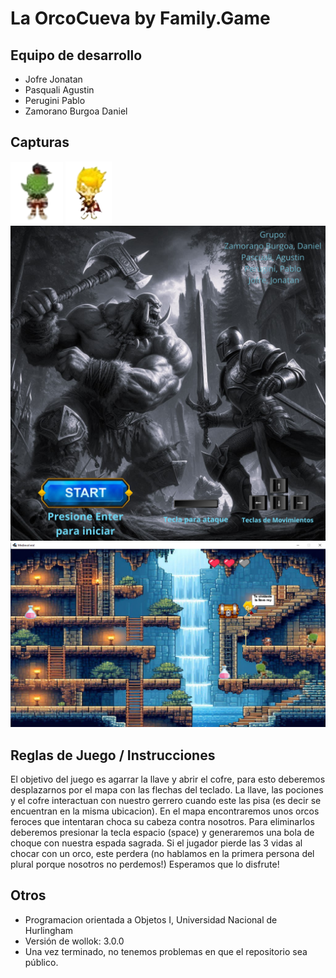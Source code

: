 # La OrcoCueva by Family.Game

## Equipo de desarrollo

- Jofre Jonatan
- Pasquali Agustin
- Perugini Pablo
- Zamorano Burgoa Daniel

## Capturas
![Enemigo](./assert/EMovQuieto0.png)
![Personaje](./assert/GMovQuieto0.png)
![Game1](./assert/ImagenDeInicio.png)
![Game2](./assert/Gameplay.png)


## Reglas de Juego / Instrucciones

El objetivo del juego es agarrar la llave y abrir el cofre, para esto deberemos desplazarnos por el mapa con las flechas del teclado.
La llave, las pociones y el cofre interactuan con nuestro gerrero cuando este las pisa (es decir se encuentran en la misma ubicacion).
En el mapa encontraremos unos orcos feroces que intentaran choca su cabeza contra nosotros. Para eliminarlos deberemos presionar la tecla espacio (space) y generaremos una bola de choque con nuestra espada sagrada.
Si el jugador pierde las 3 vidas al chocar con un orco, este perdera (no hablamos en la primera persona del plural porque nosotros no perdemos!)
Esperamos que lo disfrute!


## Otros

- Programacion orientada a Objetos I, Universidad Nacional de Hurlingham
- Versión de wollok: 3.0.0
- Una vez terminado, no tenemos problemas en que el repositorio sea público.
